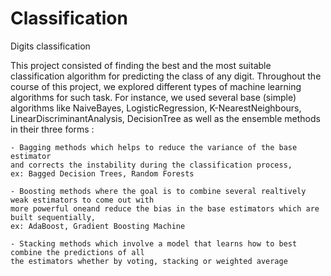 # Classification
Digits classification

This project consisted of finding the best and the most suitable classification algorithm for predicting the class of any digit. Throughout the course of this project, 
we explored different types of machine learning algorithms for such task. For instance, we used several base (simple) algorithms like NaiveBayes, LogisticRegression,
K-NearestNeighbours, LinearDiscriminantAnalysis, DecisionTree as well as the ensemble methods in their three forms :
    
    - Bagging methods which helps to reduce the variance of the base estimator 
    and corrects the instability during the classification process, 
    ex: Bagged Decision Trees, Random Forests 
    
    - Boosting methods where the goal is to combine several realtively weak estimators to come out with 
    more powerful oneand reduce the bias in the base estimators which are built sequentially,
    ex: AdaBoost, Gradient Boosting Machine 
    
    - Stacking methods which involve a model that learns how to best combine the predictions of all 
    the estimators whether by voting, stacking or weighted average

